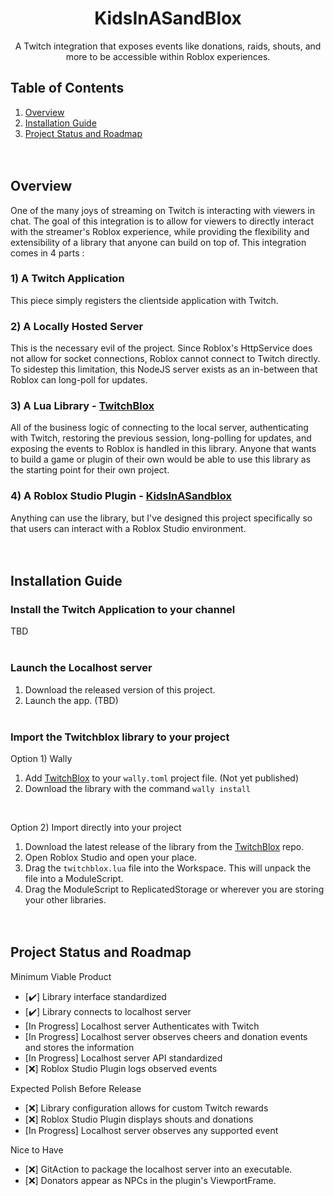 <h1 align="center">KidsInASandBlox</h1>
<div align="center">
	A Twitch integration that exposes events like donations, raids, shouts, and more to be accessible within Roblox experiences.
</div>

## Table of Contents
1. [Overview](#overview) 
2. [Installation Guide](#installation-guide)
3. [Project Status and Roadmap](#project-status-and-roadmap)
<br/><br/><br/>



## Overview
One of the many joys of streaming on Twitch is interacting with viewers in chat. The goal of this integration is to allow for viewers to directly interact with the streamer's Roblox experience, while providing the flexibility and extensibility of a library that anyone can build on top of. This integration comes in 4 parts :
</div>

### 1) A Twitch Application
This piece simply registers the clientside application with Twitch.
<br/>

### 2) A Locally Hosted Server
This is the necessary evil of the project. Since Roblox's HttpService does not allow for socket connections, Roblox cannot connect to Twitch directly. To sidestep this limitation, this NodeJS server exists as an in-between that Roblox can long-poll for updates.
<br/>

### 3) A Lua Library - [TwitchBlox](https://github.com/Kylaaa/TwitchBlox)
All of the business logic of connecting to the local server, authenticating with Twitch, restoring the previous session, long-polling for updates, and exposing the events to Roblox is handled in this library. Anyone that wants to build a game or plugin of their own would be able to use this library as the starting point for their own project.
<br/>

### 4) A Roblox Studio Plugin - [KidsInASandblox](https://create.roblox.com/marketplace/plugins?creatorName=&includeOnlyVerifiedCreators=true&keyword=kidsinasandblox&pageNumber=1&querySource=0)
Anything can use the library, but I've designed this project specifically so that users can interact with a Roblox Studio environment.
<br/><br/><br/>




## Installation Guide
### Install the Twitch Application to your channel
TBD
<br/><br/>

### Launch the Localhost server
1. Download the released version of this project.
2. Launch the app. (TBD)
<br/><br/>

### Import the Twitchblox library to your project
Option 1) Wally
1. Add [TwitchBlox](https://wally.run/package/kylaaa/twitchblox) to your `wally.toml` project file. (Not yet published)
2. Download the library with the command `wally install`
<br/>

Option 2) Import directly into your project
1. Download the latest release of the library from the [TwitchBlox](https://github.com/Kylaaa/TwitchBlox) repo.
2. Open Roblox Studio and open your place.
3. Drag the `twitchblox.lua` file into the Workspace. This will unpack the file into a ModuleScript.
4. Drag the ModuleScript to ReplicatedStorage or wherever you are storing your other libraries.
<br/><br/><br/>



## Project Status and Roadmap
Minimum Viable Product
- [✔️] Library interface standardized
- [✔️] Library connects to localhost server
- [In Progress] Localhost server Authenticates with Twitch
- [In Progress] Localhost server observes cheers and donation events and stores the information
- [In Progress] Localhost server API standardized
- [❌] Roblox Studio Plugin logs observed events

Expected Polish Before Release
- [❌] Library configuration allows for custom Twitch rewards
- [❌] Roblox Studio Plugin displays shouts and donations
- [In Progress] Localhost server observes any supported event

Nice to Have
- [❌] GitAction to package the localhost server into an executable.
- [❌] Donators appear as NPCs in the plugin's ViewportFrame.

